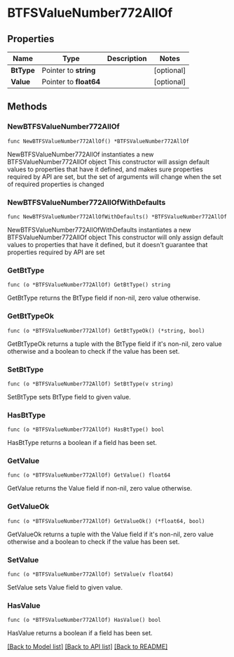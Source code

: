 # BTFSValueNumber772AllOf

## Properties

Name | Type | Description | Notes
------------ | ------------- | ------------- | -------------
**BtType** | Pointer to **string** |  | [optional] 
**Value** | Pointer to **float64** |  | [optional] 

## Methods

### NewBTFSValueNumber772AllOf

`func NewBTFSValueNumber772AllOf() *BTFSValueNumber772AllOf`

NewBTFSValueNumber772AllOf instantiates a new BTFSValueNumber772AllOf object
This constructor will assign default values to properties that have it defined,
and makes sure properties required by API are set, but the set of arguments
will change when the set of required properties is changed

### NewBTFSValueNumber772AllOfWithDefaults

`func NewBTFSValueNumber772AllOfWithDefaults() *BTFSValueNumber772AllOf`

NewBTFSValueNumber772AllOfWithDefaults instantiates a new BTFSValueNumber772AllOf object
This constructor will only assign default values to properties that have it defined,
but it doesn't guarantee that properties required by API are set

### GetBtType

`func (o *BTFSValueNumber772AllOf) GetBtType() string`

GetBtType returns the BtType field if non-nil, zero value otherwise.

### GetBtTypeOk

`func (o *BTFSValueNumber772AllOf) GetBtTypeOk() (*string, bool)`

GetBtTypeOk returns a tuple with the BtType field if it's non-nil, zero value otherwise
and a boolean to check if the value has been set.

### SetBtType

`func (o *BTFSValueNumber772AllOf) SetBtType(v string)`

SetBtType sets BtType field to given value.

### HasBtType

`func (o *BTFSValueNumber772AllOf) HasBtType() bool`

HasBtType returns a boolean if a field has been set.

### GetValue

`func (o *BTFSValueNumber772AllOf) GetValue() float64`

GetValue returns the Value field if non-nil, zero value otherwise.

### GetValueOk

`func (o *BTFSValueNumber772AllOf) GetValueOk() (*float64, bool)`

GetValueOk returns a tuple with the Value field if it's non-nil, zero value otherwise
and a boolean to check if the value has been set.

### SetValue

`func (o *BTFSValueNumber772AllOf) SetValue(v float64)`

SetValue sets Value field to given value.

### HasValue

`func (o *BTFSValueNumber772AllOf) HasValue() bool`

HasValue returns a boolean if a field has been set.


[[Back to Model list]](../README.md#documentation-for-models) [[Back to API list]](../README.md#documentation-for-api-endpoints) [[Back to README]](../README.md)


